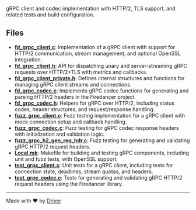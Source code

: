 <!--------------------------------------------------------------------------------->
<!-- IMPORTANT: This file is auto-generated by Driver (https://driver.ai). -------->
<!-- Manual edits may be overwritten on future commits. --------------------------->
<!--------------------------------------------------------------------------------->

gRPC client and codec implementation with HTTP/2, TLS support, and related tests and build configuration.


## Files
- **[fd_grpc_client.c](fd_grpc_client.c.md)**: Implementation of a gRPC client with support for HTTP/2 communication, stream management, and optional OpenSSL integration.
- **[fd_grpc_client.h](fd_grpc_client.h.md)**: API for dispatching unary and server-streaming gRPC requests over HTTP/2+TLS with metrics and callbacks.
- **[fd_grpc_client_private.h](fd_grpc_client_private.h.md)**: Defines internal structures and functions for managing gRPC client streams and connections.
- **[fd_grpc_codec.c](fd_grpc_codec.c.md)**: Implements gRPC codec functions for generating and parsing HTTP/2 headers in the Firedancer project.
- **[fd_grpc_codec.h](fd_grpc_codec.h.md)**: Helpers for gRPC over HTTP/2, including status codes, header structures, and request/response handling.
- **[fuzz_grpc_client.c](fuzz_grpc_client.c.md)**: Fuzz testing implementation for a gRPC client with mock connection setup and callback handling.
- **[fuzz_grpc_codec.c](fuzz_grpc_codec.c.md)**: Fuzz testing for gRPC codec response headers with initialization and validation logic.
- **[fuzz_grpc_h2_gen_req_hdr.c](fuzz_grpc_h2_gen_req_hdr.c.md)**: Fuzz testing for generating and validating gRPC HTTP/2 request headers.
- **[Local.mk](Local.mk.md)**: Makefile for building and testing gRPC components, including unit and fuzz tests, with OpenSSL support.
- **[test_grpc_client.c](test_grpc_client.c.md)**: Unit tests for a gRPC client, including tests for connection state, deadlines, stream quotas, and headers.
- **[test_grpc_codec.c](test_grpc_codec.c.md)**: Tests for generating and validating gRPC HTTP/2 request headers using the Firedancer library.

---
Made with ❤️ by [Driver](https://www.driver.ai/)